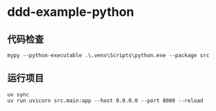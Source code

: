 # ddd-example-python

## 代码检查
```shell
mypy --python-executable .\.venv\Scripts\python.exe --package src
```

## 运行项目
```shell
uv sync
uv run uvicorn src.main:app --host 0.0.0.0 --port 8000 --reload
```